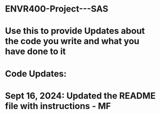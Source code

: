 # ENVR400-Project---SAS
# Use this to provide Updates about the code you write and what you have done to it #
# Code Updates: 
# Sept 16, 2024: Updated the README file with instructions - MF
